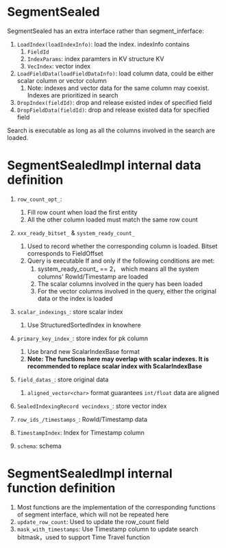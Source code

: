 # SegmentSealed
SegmentSealed has an extra interface rather than segment_inferface:

1. `LoadIndex(loadIndexInfo)`: load the index. indexInfo contains
    1. `FieldId`
    2. `IndexParams`: index paramters in KV structure KV
    3. `VecIndex`: vector index
2. `LoadFieldData(loadFieldDataInfo)`: load column data, could be either scalar column or vector column
    1. Note: indexes and vector data for the same column may coexist. Indexes are prioritized in search
3. `DropIndex(fieldId)`: drop and release existed index of specified field
4. `DropFieldData(fieldId)`: drop and release existed data for specified field

Search is executable as long as all the columns involved in the search are loaded.

# SegmentSealedImpl internal data definition
1. `row_count_opt_`:
   1. Fill row count when load the first entity
   2. All the other column loaded must match the same row count
3. `xxx_ready_bitset_` & `system_ready_count_`
   1. Used to record whether the corresponding column is loaded. Bitset corresponds to FieldOffset
   2. Query is executable If and only if the following conditions are met:
      1. system_ready_count_ == 2， which means all the system columns' RowId/Timestamp are loaded
      2. The scalar columns involved in the query has been loaded
      3. For the vector columns involved in the query, either the original data or the index is loaded
4. `scalar_indexings_`: store scalar index

   1. Use StructuredSortedIndex in knowhere
5. `primary_key_index_`: store index for pk column
   1. Use brand new ScalarIndexBase format
   2. **Note: The functions here may overlap with scalar indexes. It is recommended to replace scalar index with ScalarIndexBase**
6. `field_datas_`: store original data
   1. `aligned_vector<char>` format guarantees `int/float` data are aligned
7. `SealedIndexingRecord vecindexs_`: store vector index
8. `row_ids_/timestamps_`: RowId/Timestamp data
9. `TimestampIndex`: Index for Timestamp column
10. `schema`: schema

# SegmentSealedImpl internal function definition
1. Most functions are the implementation of the corresponding functions of segment interface, which will not be repeated here
2. `update_row_count`: Used to update the row_count field
3. `mask_with_timestamps`: Use Timestamp column to update search bitmask，used to support Time Travel function
